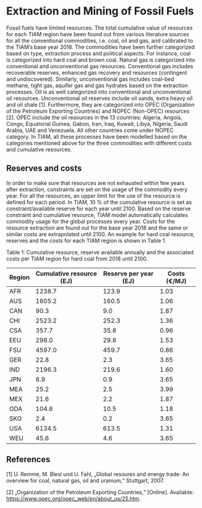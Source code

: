 # Extraction and Mining of Fossil Fuels

Fossil fuels have limited resources. The total cumulative value of resources for each TIAM region have been found out from various literature sources for all the conventional commodities, i.e. coal, oil and gas, and calibrated to the TIAM’s base year 2018. The commodities have been further categorized based on type, extraction process and political aspects. For instance, coal is categorized into hard coal and brown coal. Natural gas is categorized into conventional and unconventional gas resources. Conventional gas includes recoverable reserves, enhanced gas recovery and resources (contingent and undiscovered). Similarly, unconventional gas includes coal-bed methane, tight gas, aquifer gas and gas hydrates based on the extraction processes. Oil is as well categorized into conventional and unconventional oil resources. Unconventional oil reserves include oil sands, extra heavy oil and oil shale [1]. Furthermore, they are categorized into OPEC (Organization of the Petroleum Exporting Countries) and NOPEC (Non-OPEC) resources [2]. OPEC include the oil resources in the 13 countries: Algeria, Angola, Congo, Equatorial Guinea, Gabon, Iran, Iraq, Kuwait, Libya, Nigeria, Saudi Arabia, UAE and Venezuela. All other countries come under NOPEC category. In TIAM, all these processes have been modelled based on the categories mentioned above for the three commodities with different costs and cumulative resources. 

## Reserves and costs

In order to make sure that resources are not exhausted within few years after extraction, constraints are set on the usage of the commodity every year. For all the resources, an upper limit for the use of the resource is defined for each period. In TIAM, 10 % of the cumulative resource is set as constraint/available reserve for each year until 2100. Based on the reserve constraint and cumulative resource, TIAM model automatically calculates commodity usage for the global processes every year. Costs for the resource extraction are found out for the base year 2018 and the same or similar costs are extrapolated until 2100. An example for hard coal resource, reserves and the costs for each TIAM region is shown in Table 1. 

Table 1: Cumulative resource, reserve available annually and the associated costs per TIAM region for hard coal from 2018 until 2100.

| Region | Cumulative resource (EJ) | Reserve per year (EJ)  | Costs (€/MJ) |
|--------|----------------------|-------------------|--------------|
| AFR    | 1238.7               | 123.9             | 1.03         |
| AUS    | 1605.2               | 160.5             | 1.06         |
| CAN    | 90.3                 | 9.0               | 1.87         |
| CHI    | 2523.2               | 252.3             | 1.36         |
| CSA    | 357.7                | 35.8              | 0.96         |
| EEU    | 298.0                | 29.8              | 1.53         |
| FSU    | 4597.0               | 459.7             | 0.86         |
| GER    | 22.8                 | 2.3               | 3.65         |
| IND    | 2196.3               | 219.6             | 1.60         |
| JPN    | 8.9                  | 0.9               | 3.65         |
| MEA    | 25.2                 | 2.5               | 3.99         |
| MEX    | 21.6                 | 2.2               | 1.87         |
| ODA    | 104.6                | 10.5              | 1.18         |
| SKO    | 2.4                  | 0.2               | 3.65         |
| USA    | 6134.5               | 613.5             | 1.31         |
| WEU    | 45.6                 | 4.6               | 3.65         |


## References

[1] 	U. Remme, M. Blesl und U. Fahl, „Global resoures and energy trade: An overview for coal, natural gas, oil and uranium,“ Stuttgart, 2007.

[2] 	„Organization of the Petroleum Exporting Countries,“ [Online]. Available: https://www.opec.org/opec_web/en/about_us/25.htm.


